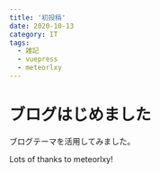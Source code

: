 ```yaml
---
title: '初投稿'
date: 2020-10-13
category: IT
tags:
  - 雑記
  - vuepress
  - meteorlxy
---
```

# ブログはじめました

ブログテーマを活用してみました。  

Lots of thanks to meteorlxy!
